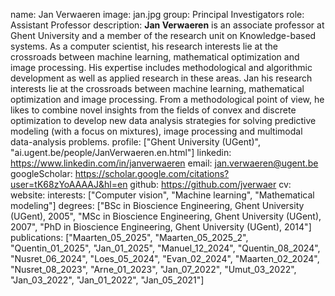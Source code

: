 name: Jan Verwaeren
image: jan.jpg
group: Principal Investigators
role: Assistant Professor
description: <strong>Jan Verwaeren</strong> is an associate professor at Ghent University and a member of the research unit on Knowledge-based systems. As a computer scientist, his research interests lie at the crossroads between machine learning, mathematical optimization and image processing. His expertise includes methodological and algorithmic development as well as applied research in these areas. Jan his research interests lie at the crossroads between machine learning, mathematical optimization and image processing. From a methodological point of view, he likes to combine novel insights from the fields of convex and discrete optimization to develop new data analysis strategies for solving predictive modeling (with a focus on mixtures), image processing and multimodal data-analysis problems. 
profile: ["Ghent University (UGent)", "ai.ugent.be/people/JanVerwaeren.en.html"]
linkedin: https://www.linkedin.com/in/janverwaeren
email: jan.verwaeren@ugent.be
googleScholar: https://scholar.google.com/citations?user=tK68zYoAAAAJ&hl=en
github: https://github.com/jverwaer
cv:
website: 
interests: ["Computer vision", "Machine learning", "Mathematical modeling"]
degrees: ["BSc in Bioscience Engineering, Ghent University (UGent), 2005", "MSc in Bioscience Engineering, Ghent University (UGent), 2007", "PhD in Bioscience Engineering, Ghent University (UGent), 2014"]
publications: ["Maarten_05_2025", "Maarten_05_2025_2", "Quentin_01_2025", "Jan_01_2025", "Manuel_12_2024", "Quentin_08_2024", "Nusret_06_2024", "Loes_05_2024", "Evan_02_2024", "Maarten_02_2024", "Nusret_08_2023", "Arne_01_2023", "Jan_07_2022", "Umut_03_2022", "Jan_03_2022", "Jan_01_2022", "Jan_05_2021"]